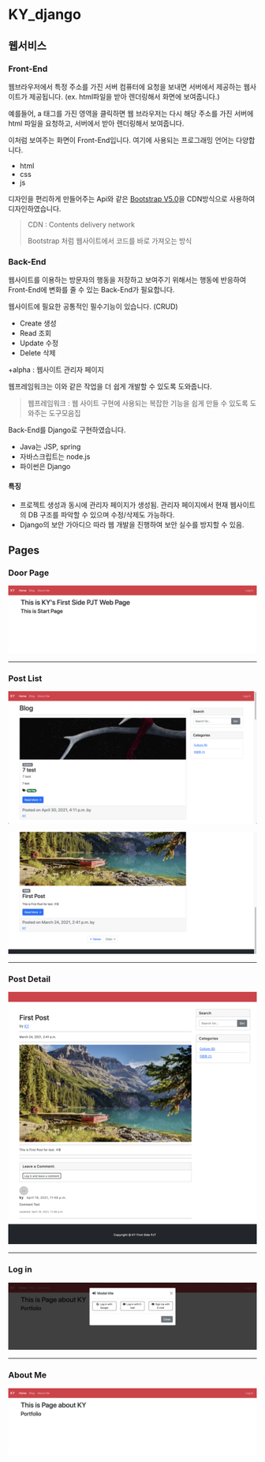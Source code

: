 # KY_django

## 웹서비스

### Front-End

웹브라우저에서 특정 주소를 가진 서버 컴퓨터에 요청을 보내면 서버에서 제공하는 웹사이트가 제공됩니다. (ex. html파일을 받아 렌더링해서 화면에 보여줍니다.)

예를들어, a 태그를 가진 영역을 클릭하면 웹 브라우저는 다시 해당 주소를 가진 서버에 html 파일을 요청하고, 서버에서 받아 렌더링해서 보여줍니다.

이처럼 보여주는 화면이 Front-End입니다. 여기에 사용되는 프로그래밍 언어는 다양합니다.

- html
- css
- js

디자인을 편리하게 만들어주는 Api와 같은 [Bootstrap V5.0](https://getbootstrap.com/docs/5.0/getting-started/introduction/)을 CDN방식으로 사용하여 디자인하였습니다.

> CDN : Contents delivery network
> 
> Bootstrap 처럼 웹사이트에서 코드를 바로 가져오는 방식

### Back-End

웹사이트를 이용하는 방문자의 행동을 저장하고 보여주기 위해서는 행동에 반응하여 Front-End에 변화를 줄 수 있는 Back-End가 필요합니다.

웹사이트에 필요한 공통적인 필수기능이 있습니다. (CRUD)
- Create 생성
- Read 조회
- Update 수정
- Delete 삭제

+alpha : 웹사이트 관리자 페이지

웹프레임워크는 이와 같은 작업을 더 쉽게 개발할 수 있도록 도와줍니다.
> 웹프레임워크 : 웹 사이트 구현에 사용되는 복잡한 기능을 쉽게 만들 수 있도록 도와주는 도구모음집

Back-End를 Django로 구현하였습니다.

- Java는 JSP, spring
- 자바스크립트는 node.js
- 파이썬은 Django

#### 특징

- 프로젝트 생성과 동시에 관리자 페이지가 생성됨. 관리자 페이지에서 현재 웹사이트의 DB 구조를 파악할 수 있으며 수정/삭제도 가능하다.
- Django의 보안 가아디으 따라 웹 개발을 진행하여 보안 실수를 방지할 수 있음.



## Pages 

### Door Page

![Door Page](start.png)

---

### Post List

![Post List](post_list.png)

![post_list_footer](post_list_footer.png)

---

### Post Detail

![post_detail](post_detail.png)

---

### Log in

![Log in](login.png)

---

### About Me

![About Me](aboutme.png)

